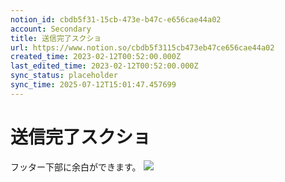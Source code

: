 ```yaml
---
notion_id: cbdb5f31-15cb-473e-b47c-e656cae44a02
account: Secondary
title: 送信完了スクショ
url: https://www.notion.so/cbdb5f3115cb473eb47ce656cae44a02
created_time: 2023-02-12T00:52:00.000Z
last_edited_time: 2023-02-12T00:52:00.000Z
sync_status: placeholder
sync_time: 2025-07-12T15:01:47.457699
---
```

# 送信完了スクショ

フッター下部に余白ができます。
![](https://prod-files-secure.s3.us-west-2.amazonaws.com/d58fe38c-a9d4-4466-aed9-85604b7b2c6d/f4a7b87d-3938-48cc-bbb5-7d7853b7f8af/%E3%82%B9%E3%82%AF%E3%83%AA%E3%83%BC%E3%83%B3%E3%82%B7%E3%83%A7%E3%83%83%E3%83%88_2022-05-02_12.30.44.png?X-Amz-Algorithm=AWS4-HMAC-SHA256&X-Amz-Content-Sha256=UNSIGNED-PAYLOAD&X-Amz-Credential=ASIAZI2LB4662IGAHN4T%2F20250719%2Fus-west-2%2Fs3%2Faws4_request&X-Amz-Date=20250719T070023Z&X-Amz-Expires=3600&X-Amz-Security-Token=IQoJb3JpZ2luX2VjEIX%2F%2F%2F%2F%2F%2F%2F%2F%2F%2FwEaCXVzLXdlc3QtMiJHMEUCIQCe9VSFfpnp7I%2Fh96qFFtIdbVdzmG2O%2FF%2FojH%2FDhYt0LwIgH9%2FMmtZxnTdc8TAyiDSfFz8ocZDvVkXYPXEy7dA71MsqiAQInv%2F%2F%2F%2F%2F%2F%2F%2F%2F%2FARAAGgw2Mzc0MjMxODM4MDUiDLzMSOvtLqLwHoR6DircA%2BcOyJehc143OCx9i4XohajaYu2OsbAQxXhUoYxktVnHucwv%2FG6%2FRRCoPcowtW4xec%2BNggCWGP3Gc2fQ7qqisOpvYofNkJLCRTflSi8ipHLoDUlFJM46BSeWpqSNL5qAkpKgNvLxw4aGiBVRxRqMPMyBV5Wd7aN3kEJ8E9BxKv6fPr4ssRKWKwKzhiGP5DCyEpOPfooiwGH9iaX%2BO0CcP4lRSIl8CzVGCXWiDHQJ7qpoRuAEVYiHlaeOoaKpb%2FlgJGOVaEO45czd5AvorNiPlIarbUChifQvZIf%2F3aBAIuTUqZpeYaoqzUdUdKRVrUAXFYuDdTRXFCBV80LuMJXGgPS3xvJK1zvgieVRPo1MYRvXOHxw5D8AOEMZ%2FXtRMl6dNfXa9VWBe3fV12T2OSmjk52vosG2sBryZ0pDDn%2FYDYZewnjjOq7OFVmRcN2ZjX13OzlO1AwzH0w60c1Jt8oh24igNH35u6o2wlr5ocxOEtUSRJ%2BL5dzO30dbKt6mrjE2IOwhE6oBD61ABp%2F4EPUgT58%2FOTjyX6ZJyYeWQv6wMmZXUekYMV5BuX5SswlyyIT0UimNo05u1tmCCACdsiTCKKmZtBC%2BYC23m%2FnkBc0oLm0Su8saGgMtyVjgpw5HMNbF7MMGOqUB4jNwFX0ir1Bx%2Bwn7Nq1MMlqPm%2F1LsFz%2BdWuqSHqf%2FcYDS8u%2FUVEvliPXfSA1AukPgM2G1A4ILHRGu%2FoqHTZFTM%2FKMT4uxqBQw8ERI6jZT5jEU56ofxTVOL4NgQWfvA1vuOBtBP4MQFi6dsZrUNO7cnb6TFibNcZj7hi2iaS19Wt9To6228Ed8WIOZ2IeiLUjy6loA%2BLIiAsrywuA51OZ2iCG%2Fkwj&X-Amz-Signature=827e0028886a751168c2f2d00fc9ad9b28a84cb6c37fed8957cbc80e5601b7f5&X-Amz-SignedHeaders=host&x-amz-checksum-mode=ENABLED&x-id=GetObject)